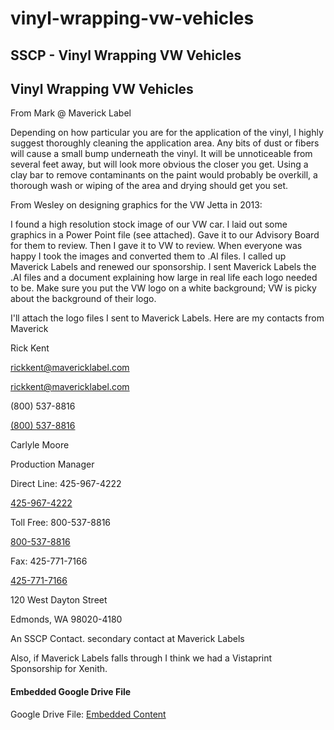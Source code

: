 # vinyl-wrapping-vw-vehicles

## SSCP - Vinyl Wrapping VW Vehicles

## Vinyl Wrapping VW Vehicles

From Mark @ Maverick Label

Depending on how particular you are for the application of the vinyl, I highly suggest thoroughly cleaning the application area. Any bits of dust or fibers will cause a small bump underneath the vinyl. It will be unnoticeable from several feet away, but will look more obvious the closer you get. Using a clay bar to remove contaminants on the paint would probably be overkill, a thorough wash or wiping of the area and drying should get you set.

From Wesley on designing graphics for the VW Jetta in 2013:

I found a high resolution stock image of our VW car. I laid out some graphics in a Power Point file (see attached). Gave it to our Advisory Board for them to review. Then I gave it to VW to review. When everyone was happy I took the images and converted them to .AI files. I called up Maverick Labels and renewed our sponsorship. I sent Maverick Labels the .AI files and a document explaining how large in real life each logo needed to be. Make sure you put the VW logo on a white background; VW is picky about the background of their logo.

I'll attach the logo files I sent to Maverick Labels. Here are my contacts from Maverick

Rick Kent           &#x20;

rickkent@mavericklabel.com   &#x20;

[rickkent@mavericklabel.com](mailto:rickkent@mavericklabel.com)

(800) 537-8816

[(800) 537-8816](tel:%28800%29%20537-8816)

Carlyle Moore

Production Manager

Direct Line: 425-967-4222

[425-967-4222](tel:425-967-4222)

Toll Free: 800-537-8816

[800-537-8816](tel:800-537-8816)

Fax: 425-771-7166

[425-771-7166](tel:425-771-7166)

120 West Dayton Street

Edmonds, WA 98020-4180

An SSCP Contact. secondary contact at Maverick Labels

Also, if Maverick Labels falls through I think we had a Vistaprint Sponsorship for Xenith.

#### Embedded Google Drive File

Google Drive File: [Embedded Content](https://drive.google.com/embeddedfolderview?id=15UXK4Q94bmSqFxoQG3hbtZi7LCCKUXAx#list)
